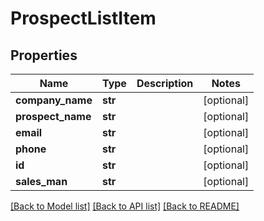 # ProspectListItem

## Properties
Name | Type | Description | Notes
------------ | ------------- | ------------- | -------------
**company_name** | **str** |  | [optional] 
**prospect_name** | **str** |  | [optional] 
**email** | **str** |  | [optional] 
**phone** | **str** |  | [optional] 
**id** | **str** |  | [optional] 
**sales_man** | **str** |  | [optional] 

[[Back to Model list]](../README.md#documentation-for-models) [[Back to API list]](../README.md#documentation-for-api-endpoints) [[Back to README]](../README.md)


